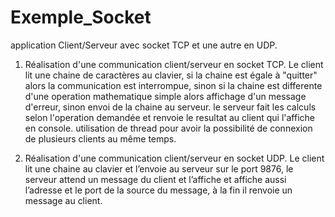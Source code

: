 # Exemple_Socket
application Client/Serveur avec socket TCP et une autre en UDP.

1) Réalisation d'une communication client/serveur en socket TCP. Le client lit une chaine de caractères au clavier, si la chaine est égale à "quitter" alors la communication est interrompue, sinon si la chaine est differente d'une operation mathematique simple alors affichage d'un message d'erreur, sinon envoi de la chaine au serveur. le serveur fait les calculs selon l'operation demandée et renvoie le resultat au client qui l'affiche en console. utilisation de thread pour avoir la possibilité de connexion de plusieurs clients au même temps.

2) Réalisation d'une communication client/serveur en socket UDP. Le client lit une chaine au clavier et l’envoie au serveur sur le port 9876, le serveur attend un message du client et l’affiche et affiche aussi l’adresse et le port de la source du message, à la fin il renvoie un message au client.
